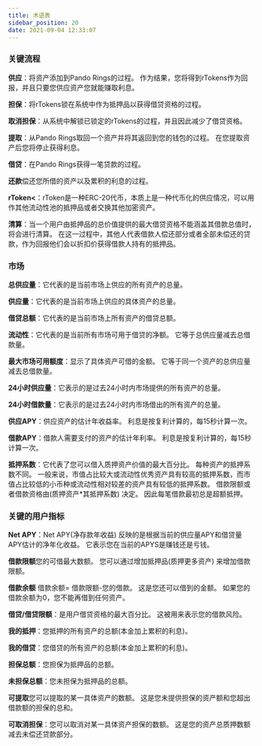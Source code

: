 ```yaml
---
title: 术语表
sidebar_position: 20
date: 2021-09-04 12:33:07
---
```


### 关键流程

**供应**：将资产添加到Pando Rings的过程。 作为结果，您将得到rTokens作为回报，并且只要您供应资产您就能赚取利息。

**担保**：将rTokens锁在系统中作为抵押品以获得借贷资格的过程。

**取消担保**：从系统中解锁已锁定的rTokens的过程，并且因此减少了借贷资格。

**提取**：从Pando Rings取回一个资产并将其返回到您的钱包的过程。 在您提取资产后您将停止获得利息。

**借贷**：在Pando Rings获得一笔贷款的过程。

**还款**偿还您所借的资产以及累积的利息的过程。

**rToken<**：rToken是一种ERC-20代币，本质上是一种代币化的供应情况，可以用作其他流动性池的抵押品或者交换其他加密资产。

**清算**：当一个用户由抵押品的总价值提供的最大借贷资格不能涵盖其借款总值时，将会进行清算。 在这一过程中，其他人代表借款人偿还部分或者全部未偿还的贷款，作为回报他们会以折扣价获得借款人持有的抵押品。

### 市场

**总供应量**：它代表的是当前市场上供应的所有资产的总量。

**供应量**：它代表的是当前市场上供应的具体资产的总量。

**借贷总额**：它代表的是当前市场上所有资产的借贷总额。

**流动性**：它代表的是当前所有市场可用于借贷的净额。 它等于总供应量减去总借款量。

**最大市场可用额度**：显示了具体资产可借的金额。 它等于同一个资产的总供应量减去总借款量。

**24小时供应量**：它表示的是过去24小时内市场提供的所有资产的总量。

**24小时借款量**：它表示的是过去24小时内市场借出的所有资产的总量。

**供应APY**：供应资产的估计年收益率。 利息是按复利计算的，每15秒计算一次。

**借款APY**：借款人需要支付的资产的估计年利率。 利息是按复利计算的，每15秒计算一次。

**抵押系数**：它代表了您可以借入质押资产价值的最大百分比。 每种资产的抵押系数不同。 一般来说，市值占比较大或流动性优秀资产具有较高的抵押系数，而市值占比较低的小币种或流动性相对较差的资产具有较低的抵押系数。 借款限额或者借款资格由(质押资产*其抵押系数) 决定。 因此每笔借款最初总是超额抵押。

### 关键的用户指标

**Net APY**：Net APY(净存款年收益) 反映的是根据当前的供应量APY和借贷量APY估计的净年化收益。 它表示您在当前的APYS是赚钱还是亏钱。

**借款限额**您的可借最大数额。 您可以通过增加抵押品(质押更多资产) 来增加借款限额。

**借款余额** 借款余额= 借款限额-您的借款。 这是您还可以借到的金额。 如果您的借款余额为0，您不能再借到任何资产。

**借贷/借贷限额**：是用户借贷资格的最大百分比。 这被用来表示您的借款风险。

**我的抵押**：您抵押的所有资产的总额(本金加上累积的利息)。

**我的借贷**：您借贷的所有资产的总额(本金加上累积的利息)。

**担保总额**：您担保为抵押品的总额。

**未担保总额**：您未担保为抵押品的总额。

**可提取**您可以提取的某一具体资产的数额。 这是您未提供担保的资产额和您超出借款额的担保的总和。

**可取消担保**：您可以取消对某一具体资产担保的数额。 这是您的资产总质押数额减去未偿还贷款部分。



